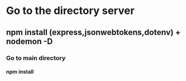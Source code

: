 # Go to the directory server 
## npm install      (express,jsonwebtokens,dotenv) + nodemon -D 

### Go to main directory
#### npm install 
